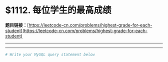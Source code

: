 # $1112. 每位学生的最高成绩

**题目链接：**[https://leetcode-cn.com/problems/highest-grade-for-each-student](https://leetcode-cn.com/problems/highest-grade-for-each-student)

---

<Cards card="leetcode_1112_highest-grade-for-each-student"></Cards>

---

```sh
# Write your MySQL query statement below
```